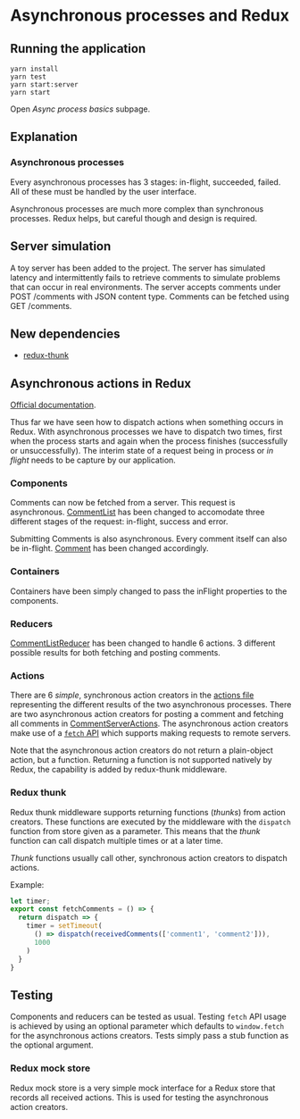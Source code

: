 # Asynchronous processes and Redux

## Running the application

```
yarn install
yarn test
yarn start:server
yarn start
```

Open _Async process basics_ subpage.

## Explanation

### Asynchronous processes

Every asynchronous processes has 3 stages: in-flight, succeeded, failed. All of
these must be handled by the user interface.

Asynchronous processes are much more complex than synchronous processes.
Redux helps, but careful though and design is required.

## Server simulation

A toy server has been added to the project. The server has simulated latency
and intermittently fails to retrieve comments to simulate problems that can
occur in real environments. The server accepts comments under POST /comments
with JSON content type. Comments can be fetched using GET /comments.

## New dependencies

* [redux-thunk](https://github.com/gaearon/redux-thunk)

## Asynchronous actions in Redux

[Official documentation](https://redux.js.org/advanced/async-actions).

Thus far we have seen how to dispatch actions when something occurs in Redux.
With asynchronous processes we have to dispatch two times, first when the
process starts and again when the process finishes (successfully or
unsuccessfully). The interim state of a request being in process or _in flight_
needs to be capture by our application.

### Components

Comments can now be fetched from a server. This request is asynchronous.
[CommentList](https://github.com/urmastalimaa/interactive-frontend-development/blob/master/lecture_5/src/async_process_basics/components/CommentList.js#L20-L36)
has been changed to accomodate three different stages of the request:
in-flight, success and error.

Submitting Comments is also asynchronous. Every comment itself can also be
in-flight.
[Comment](https://github.com/urmastalimaa/interactive-frontend-development/blob/master/lecture_5/src/async_process_basics/components/Comment.js)
has been changed accordingly.

### Containers

Containers have been simply changed to pass the inFlight properties to the
components.

### Reducers

[CommentListReducer](https://github.com/urmastalimaa/interactive-frontend-development/blob/master/lecture_5/src/async_process_basics/reducers/CommentListReducer.js)
has been changed to handle 6 actions. 3 different possible results for both
fetching and posting comments.

### Actions

There are 6 _simple_, synchronous action creators in the [actions
file](https://github.com/urmastalimaa/interactive-frontend-development/blob/master/lecture_5/async_process_basics/src/actions/index.js)
representing the different results of the two asynchronous processes. There are
two asynchronous action creators for posting a comment and fetching all
comments in
[CommentServerActions](https://github.com/urmastalimaa/interactive-frontend-development/blob/master/lecture_5/src/async_process_basics/actions/CommentServerActions.js).
The asynchronous action creators make use of a [`fetch`
API](https://developer.mozilla.org/en-US/docs/Web/API/Fetch_API) which supports
making requests to remote servers.

Note that the asynchronous action creators do not return a plain-object action,
but a function. Returning a function is not supported natively by Redux, the
capability is added by redux-thunk middleware.

### Redux thunk

Redux thunk middleware supports returning functions (_thunks_) from action
creators.  These functions are executed by the middleware with the `dispatch`
function from store given as a parameter. This means that the _thunk_ function
can call dispatch multiple times or at a later time.

_Thunk_ functions usually call other, synchronous action creators to dispatch actions.

Example:

```js
let timer;
export const fetchComments = () => {
  return dispatch => {
    timer = setTimeout(
      () => dispatch(receivedComments(['comment1', 'comment2'])),
      1000
    )
  }
}
```

## Testing

Components and reducers can be tested as usual.  Testing `fetch` API usage is
achieved by using an optional parameter which defaults to `window.fetch` for
the asynchronous actions creators. Tests simply pass a stub function as the
optional argument.

### Redux mock store

Redux mock store is a very simple mock interface for a Redux store that records
all received actions. This is used for testing the asynchronous action creators.
